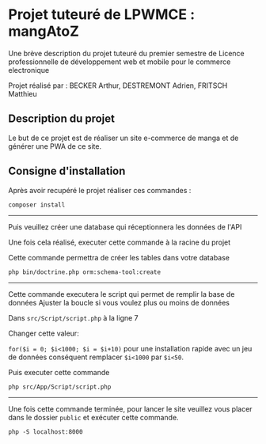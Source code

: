 
# Projet tuteuré de LPWMCE : mangAtoZ

Une brève description du projet tuteuré du premier
semestre de Licence professionnelle de développement
web et mobile pour le commerce electronique

Projet réalisé par : BECKER Arthur, DESTREMONT Adrien, FRITSCH Matthieu

## Description du projet

Le but de ce projet est de réaliser un site e-commerce de manga et
de générer une PWA de ce site.

## Consigne d'installation

Après avoir recupéré le projet réaliser ces commandes :

```script
composer install
```
----------

Puis veuillez créer une database qui réceptionnera les données de l'API

Une fois cela réalisé, executer cette commande à la racine du projet

Cette commande permettra de créer les tables dans votre database
```script
php bin/doctrine.php orm:schema-tool:create
```
----------------------------------------------------------
Cette commande executera le script qui permet de remplir la base de données
Ajuster la boucle si vous voulez plus ou moins de données

Dans `src/Script/script.php` à la ligne 7

Changer cette valeur:

`for($i = 0; $i<1000; $i = $i+10)`
pour une installation rapide avec un jeu de données conséquent remplacer `$i<1000`
par `$i<50`.

Puis executer cette commande

```script
php src/App/Script/script.php
```
---------------------------------
Une fois cette commande terminée, pour lancer le site
veuillez vous placer
dans le dossier `public` et exécuter cette commande.
```script
php -S localhost:8000
```